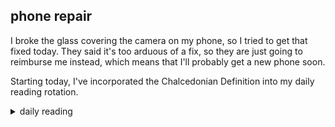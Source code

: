## phone repair

I broke the glass covering the camera on my phone, so I tried to get that fixed today. They said it's too arduous of a fix, so they are just going to reimburse me instead, which means that I'll probably get a new phone soon.

Starting today, I've incorporated the Chalcedonian Definition into my daily reading rotation.

<details markdown="1">
<summary>daily reading</summary>

| {{ page.date | date: "%B %-d, %Y" }} |
| :-------------: |
| [Josh. 16–17; Ps. 148; Jer. 8; Matt. 22]({% link _Bible/Bible-year-1.md %}) |
| [BC 22; HC 69-74; CD III/IV: Art. 9-11]({% link _three_forms/three-forms-month-1.md %}) |
| [The Chalcedonian Definition](https://thewestminsterstandard.org/the-chalcedonian-creed/) |

</details>